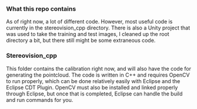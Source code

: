 ### What this repo contains
As of right now, a lot of different code. However, most useful code is currently in the stereovision_cpp directory. There is also a Unity project that was used to take the training and test images, I cleaned up the root directory a bit, but there still might be some extraneous code.

### Stereovision_cpp
This folder contains the calibration right now, and will also have the code for generating the pointcloud. The code is written in C++ and requires OpenCV to run properly, which can be done relatively easily with Eclipse and the Eclipse CDT Plugin. OpenCV must also be installed and linked properly through Eclipse, but once that is completed, Eclipse can handle the build and run commands for you.
